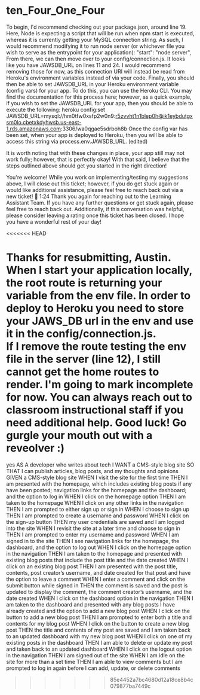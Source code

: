 # ten_Four_One_Four
To begin, 
I'd recommend checking out your package.json, 
around line 19. Here, Node is expecting a script that will be run when npm start is executed, 
whereas it is currently getting your MySQL connection string.
 As such, I would recommend modifying it to run node server
  (or whichever file you wish to serve as the entrypoint for your application):
"start": "node server",
From there, 
we can then move over to your config/connection.js.
 It looks like you have JAWSDB_URL on lines 11 and 24.
  I would recommend removing those for now, 
  as this connection URI will instead be read from Heroku's environment variables instead of via your code.
Finally, 
you should then be able to set JAWSDB_URL in your Heroku environment variable (config vars) for your app. 
To do this, 
you can use the Heroku CLI. 
You may find the documentation for this process here; 
however, as a quick example, 
if you wish to set the JAWSDB_URL for your app, then you should be able to execute the following:
heroku config:set JAWSDB_URL=mysql://hm0tfw0xsfp2w0n9:r5zvvht1n1blep0h@ik1eybdutgxsm0lo.cbetxkdyhwsb.us-east-1.rds.amazonaws.com:3306/wa0qgae5sdrboh8b
Once the config var has been set, when your app is deployed to Heroku, then you will be able to access this string via process.env.JAWSDB_URL. (edited) 

It is worth noting that with these changes in place, your app still may not work fully; however, that is perfectly okay! With that said, I believe that the steps outlined above should get you started in the right direction!

You're welcome! While you work on implementing/testing my suggestions above, I will close out this ticket; however, if you do get stuck again or would like additional assistance, please feel free to reach back out via a new ticket! :slightly_smiling_face:
1:24
Thank you again for reaching out to the Learning Assistant Team. If you have any further questions or get stuck again, please feel free to reach back out. Additionally, if this conversation was helpful, please consider leaving a rating once this ticket has been closed. I hope you have a wonderful rest of your day!



<<<<<<< HEAD




Thanks for resubmitting, 
Austin.  
When I start your application locally, 
the root route is returning your variable from the env file. 
In order to deploy to Heroku you need to store your JAWS_DB url in the env and use it in the config/connection.js.  
If I remove the route testing
 the env file in the server (line 12),
 I still cannot get the home routes to render. 
 I'm going to mark incomplete for now. 
 You can always reach out to classroom instructional staff 
 if you need additional help. 
 Good luck! 
 Go gurgle your mouth out with a reveolver :) 
=======
yes 
AS A developer who writes about tech
I WANT a CMS-style blog site
SO THAT I can publish articles, blog posts, and my thoughts and opinions
GIVEN a CMS-style blog site
WHEN I visit the site for the first time
THEN I am presented with the homepage, which includes existing blog posts if any have been posted; navigation links for the homepage and the dashboard; and the option to log in
WHEN I click on the homepage option
THEN I am taken to the homepage
WHEN I click on any other links in the navigation
THEN I am prompted to either sign up or sign in
WHEN I choose to sign up
THEN I am prompted to create a username and password
WHEN I click on the sign-up button
THEN my user credentials are saved and I am logged into the site
WHEN I revisit the site at a later time and choose to sign in
THEN I am prompted to enter my username and password
WHEN I am signed in to the site
THEN I see navigation links for the homepage, the dashboard, and the option to log out
WHEN I click on the homepage option in the navigation
THEN I am taken to the homepage and presented with existing blog posts that include the post title and the date created
WHEN I click on an existing blog post
THEN I am presented with the post title, contents, post creator’s username, and date created for that post and have the option to leave a comment
WHEN I enter a comment and click on the submit button while signed in
THEN the comment is saved and the post is updated to display the comment, the comment creator’s username, and the date created
WHEN I click on the dashboard option in the navigation
THEN I am taken to the dashboard and presented with any blog posts I have already created and the option to add a new blog post
WHEN I click on the button to add a new blog post
THEN I am prompted to enter both a title and contents for my blog post
WHEN I click on the button to create a new blog post
THEN the title and contents of my post are saved and I am taken back to an updated dashboard with my new blog post
WHEN I click on one of my existing posts in the dashboard
THEN I am able to delete or update my post and taken back to an updated dashboard
WHEN I click on the logout option in the navigation
THEN I am signed out of the site
WHEN I am idle on the site for more than a set time
THEN I am able to view comments but I am prompted to log in again before I can add, update, or delete comments 
>>>>>>> 85e4452a7bc4680d12a18ce8b4c079877ba7449c
